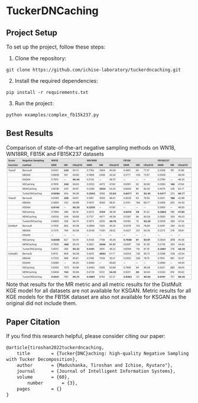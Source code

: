 # TuckerDNCaching

## Project Setup
To set up the project, follow these steps:

1. Clone the repository:
```shell
git clone https://github.com/ichise-laboratory/tuckerdncaching.git
```

2. Install the required dependencies:
```shell
pip install -r requirements.txt
```

3. Run the project:
```python
python examples/complex_fb15k237.py
```

## Best Results

Comparison of state-of-the-art negative sampling methods on WN18, WN18RR, FB15K and FB15K237 datasets
![Alt Text](images/comparison.png)
Note that results for the MR metric and all metric results for the DistMult KGE model for all datasets are not available for KSGAN. Metric results for all KGE models for the FB15K dataset are also not available for KSGAN as the original did not include them.

## Paper Citation

If you find this research helpful, please consider citing our paper:
```
@article{tiroshan2022tuckerdncaching,
	title        = {Tucker{DNC}aching: high-quality Negative Sampling with Tucker Decomposition},
	author       = {Madushanka, Tiroshan and Ichise, Ryutaro"},
	journal      = {Journal of Intelligent Information Systems},
	volume       = {60},
        number       = {3},
	pages        = {}
}
```
